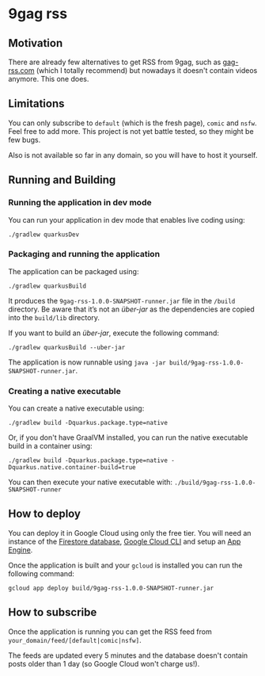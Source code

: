 # 9gag rss

## Motivation

There are already few alternatives to get RSS from 9gag, such as [gag-rss.com](https://9gag-rss.com/) (which I totally recommend)
but nowadays it doesn't contain videos anymore. This one does.

## Limitations

You can only subscribe to `default` (which is the fresh page), `comic` and `nsfw`. Feel free to add more.
This project is not yet battle tested, so they might be few bugs.

Also is not available so far in any domain, so you will have to host it yourself. 

## Running and Building

### Running the application in dev mode

You can run your application in dev mode that enables live coding using:
```shell script
./gradlew quarkusDev
```

### Packaging and running the application

The application can be packaged using:
```shell script
./gradlew quarkusBuild
```
It produces the `9gag-rss-1.0.0-SNAPSHOT-runner.jar` file in the `/build` directory.
Be aware that it’s not an _über-jar_ as the dependencies are copied into the `build/lib` directory.

If you want to build an _über-jar_, execute the following command:
```shell script
./gradlew quarkusBuild --uber-jar
```

The application is now runnable using `java -jar build/9gag-rss-1.0.0-SNAPSHOT-runner.jar`.

### Creating a native executable

You can create a native executable using: 
```shell script
./gradlew build -Dquarkus.package.type=native
```

Or, if you don't have GraalVM installed, you can run the native executable build in a container using: 
```shell script
./gradlew build -Dquarkus.package.type=native -Dquarkus.native.container-build=true
```

You can then execute your native executable with: `./build/9gag-rss-1.0.0-SNAPSHOT-runner`

## How to deploy

You can deploy it in Google Cloud using only the free tier.
You will need an instance of the [Firestore database](https://cloud.google.com/firestore/docs/quickstart-servers),
[Google Cloud CLI](https://cloud.google.com/sdk/docs/initializing) and setup an [App Engine](https://cloud.google.com/appengine).

Once the application is built and your `gcloud` is installed you can run the following command:

```shell script
gcloud app deploy build/9gag-rss-1.0.0-SNAPSHOT-runner.jar
```

## How to subscribe

Once the application is running you can get the RSS feed from `your_domain/feed/[default|comic|nsfw]`.

The feeds are updated every 5 minutes and the database doesn't contain posts older than 1 day (so Google Cloud won't charge us!).
